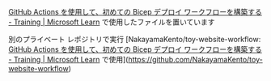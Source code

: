 [GitHub Actions を使用して、初めての Bicep デプロイ ワークフローを構築する - Training | Microsoft Learn](https://learn.microsoft.com/ja-jp/training/modules/build-first-bicep-deployment-pipeline-using-github-actions/) で使用したファイルを置いています

別のプライベート レポジトリで実行
[NakayamaKento/toy-website-workflow: [GitHub Actions を使用して、初めての Bicep デプロイ ワークフローを構築する - Training | Microsoft Learn](https://learn.microsoft.com/ja-jp/training/modules/build-first-bicep-deployment-pipeline-using-github-actions/) で使用](https://github.com/NakayamaKento/toy-website-workflow)